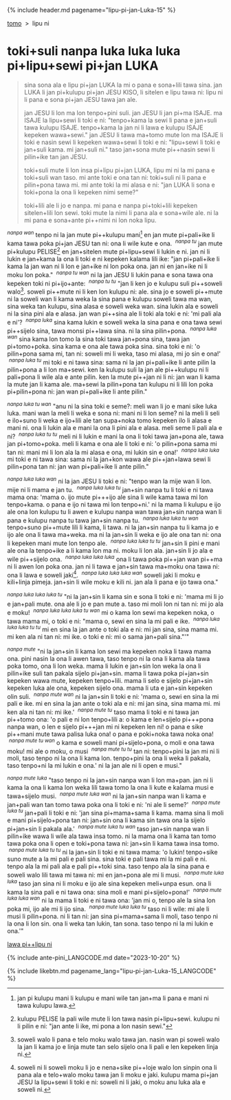 {% include header.md pagename="lipu-pi-jan-Luka-15" %}

<span class="lp">

<a name="lawa"></a>[tomo](https://joelthomastr.github.io/tokipona/README_LANGCODE)&nbsp;&nbsp;>&nbsp;&nbsp;lipu ni

# toki+suli nanpa luka luka luka pi+lipu+sewi pi+jan LUKA

> sina sona ala e lipu pi+jan LUKA la mi o pana e sona+lili tawa sina. jan LUKA li jan pi+kulupu pi+jan JESU KISO, li sitelen e lipu tawa ni: lipu ni li pana e sona pi+jan JESU tawa jan ale.
>
>
> jan JESU li lon ma lon tenpo+pini suli. jan JESU li jan pi+ma ISAJE. ma ISAJE la lipu+sewi li toki e ni: "tenpo+kama la sewi li pana e jan+suli tawa kulupu ISAJE. tenpo+kama la jan ni li lawa e kulupu ISAJE kepeken wawa+sewi." jan JESU li tawa ma+tomo mute lon ma ISAJE li toki e nasin sewi li kepeken wawa+sewi li toki e ni: "lipu+sewi li toki e jan+suli kama. mi jan+suli ni." taso jan+sona mute pi++nasin sewi li pilin+ike tan jan JESU.
>
> toki+suli mute li lon insa pi+lipu pi+jan LUKA, lipu mi ni la mi pana e toki+suli wan taso. mi ante toki e ona tan ni: toki+suli ni li pana e pilin+pona tawa mi. mi ante toki la mi alasa e ni: "jan LUKA li sona e toki+pona la ona li kepeken nimi seme?"
>
> toki+lili ale li jo e nanpa. mi pana e nanpa pi+toki+lili kepeken sitelen+lili lon sewi. toki mute la nimi li pana ala e sona+wile ale. ni la mi pana e sona+ante pi++nimi ni lon noka lipu.

<sup>_nanpa wan_</sup> tenpo ni la jan mute pi++kulupu mani[^1] en jan mute pi+pali+ike li kama tawa poka pi+jan JESU tan ni: ona li wile kute e ona. &nbsp;<sup>_nanpa tu_</sup> jan mute pi+kulupu PELISE[^2] en jan+sitelen mute pi+lipu+sewi li lukin e ni. jan ni li lukin e jan+kama la ona li toki e ni kepeken kalama lili ike: "jan pi+pali+ike li kama la jan wan ni li lon e jan+ike ni lon poka ona. jan ni en jan+ike ni li moku lon poka." &nbsp;<sup>_nanpa tu wan_</sup> ni la jan JESU li lukin pana e sona tawa ona kepeken toki ni pi+ijo+ante: &nbsp;<sup>_nanpa tu tu_</sup> "jan li ken jo e kulupu suli pi++soweli walo[^3]. soweli pi++mute ni li ken lon kulupu ni: ale. sina jo e soweli pi++mute ni la soweli wan li kama weka la sina pana e kulupu soweli tawa ma wan, sina weka tan kulupu, sina alasa e soweli weka wan. sina lukin ala e soweli ni la sina pini ala e alasa. jan wan pi++sina ale li toki ala toki e ni: 'mi pali ala e ni'? &nbsp;<sup>_nanpa luka_</sup> sina kama lukin e soweli weka la sina pana e ona tawa sewi pi++sijelo sina, tawa monsi pi++lawa sina. ni la sina pilin+pona. &nbsp;<sup>_nanpa luka wan_</sup> sina kama lon tomo la sina toki tawa jan+pona sina, tawa jan pi+tomo+poka. sina kama e ona ale tawa poka sina. sina toki e ni: 'o pilin+pona sama mi, tan ni: soweli mi li weka, taso mi alasa, mi jo sin e ona!' &nbsp;<sup>_nanpa luka tu_</sup> mi toki e ni tawa sina: sama ni la jan pi+pali+ike li ante pilin la pilin+pona a li lon ma+sewi. ken la kulupu suli la jan ale pi++kulupu ni li pali+pona li wile ala e ante pilin. ken la mute pi++jan ni li ni: jan wan li kama la mute jan li kama ale. ma+sewi la pilin+pona tan kulupu ni li lili lon poka pi+pilin+pona ni: jan wan pi+pali+ike li ante pilin."

<sup>_nanpa luka tu wan_</sup> "anu ni la sina toki e seme?: meli wan li jo e mani sike luka luka. mani wan la meli li weka e sona ni: mani ni li lon seme? ni la meli li seli e ilo+suno li weka e ijo+lili ale tan supa+noka tomo kepeken ilo li alasa e mani ni. ona li lukin ala e mani la ona li pini ala e alasa. meli seme li pali ala e ni? &nbsp;<sup>_nanpa luka tu tu_</sup> meli ni li lukin e mani la ona li toki tawa jan+pona ale, tawa jan pi+tomo+poka. meli li kama e ona ale li toki e ni: 'o pilin+pona sama mi tan ni: mani mi li lon ala la mi alasa e ona, mi lukin sin e ona!' &nbsp;<sup>_nanpa luka luka_</sup> mi toki e ni tawa sina: sama ni la jan+kon wawa ale pi++jan+lawa sewi li pilin+pona tan ni: jan wan pi+pali+ike li ante pilin."

<sup>_nanpa luka luka wan_</sup> ni la jan JESU li toki e ni: "tenpo wan la mije wan li lon. mije ni li mama e jan tu. &nbsp;<sup>_nanpa luka luka tu_</sup> jan+sin nanpa tu li toki e ni tawa mama ona: 'mama o. ijo mute pi+++ijo ale sina li wile kama tawa mi lon tenpo+kama. o pana e ijo ni tawa mi lon tenpo+ni.' ni la mama li kulupu e ijo ale ona lon kulupu tu li awen e kulupu nanpa wan tawa jan+sin nanpa wan li pana e kulupu nanpa tu tawa jan+sin nanpa tu. &nbsp;<sup>_nanpa luka luka tu wan_</sup> tenpo+suno pi++mute lili li kama, li tawa. ni la jan+sin nanpa tu li kama jo e ijo ale ona li tawa ma+weka. ma ni la jan+sin li weka e ijo ale ona tan ni: ona li kepeken mani mute lon tenpo ale. &nbsp;<sup>_nanpa luka luka tu tu_</sup> jan+sin li pini e mani ale ona la tenpo+ike a li kama lon ma ni. moku li lon ala. jan+sin li jo ala e wile pi++sijelo ona. &nbsp;<sup>_nanpa luka luka luka_</sup> ona li tawa poka pi++jan wan pi++ma ni li awen lon poka ona. jan ni li tawa e jan+sin tawa ma+moku ona tawa ni: ona li lawa e soweli jaki[^4]. &nbsp;<sup>_nanpa luka luka luka wan_</sup> soweli jaki li moku e kili+linja pimeja. jan+sin li wile moku e kili ni. jan ala li pana e ijo tawa ona."

<sup>_nanpa luka luka luka tu_</sup> "ni la jan+sin li kama sin e sona li toki e ni: 'mama mi li jo e jan+pali mute. ona ale li jo e pan mute a. taso mi moli lon ni tan ni: mi jo ala e moku! &nbsp;<sup>_nanpa luka luka luka tu wan_</sup> mi o kama lon sewi ma kepeken noka, o tawa mama mi, o toki e ni: "mama o, sewi en sina la mi pali e ike. &nbsp;<sup>_nanpa luka luka luka tu tu_</sup> mi en sina la jan ante o toki ala e ni: mi jan sina, sina mama mi. mi ken ala ni tan ni: mi ike. o toki e ni: mi o sama jan+pali sina."'"

<sup>_nanpa mute_</sup> "ni la jan+sin li kama lon sewi ma kepeken noka li tawa mama ona. pini nasin la ona li awen tawa, taso tenpo ni la ona li kama ala tawa poka tomo, ona li lon weka. mama li lukin e jan+sin lon weka la ona li pilin+ike suli tan pakala sijelo pi+jan+sin. mama li tawa poka pi+jan+sin kepeken wawa mute, kepeken tenpo+lili. mama li selo e sijelo pi+jan+sin kepeken luka ale ona, kepeken sijelo ona. mama li uta e jan+sin kepeken olin suli. &nbsp;<sup>_nanpa mute wan_</sup> ni la jan+sin li toki e ni: 'mama o, sewi en sina la mi pali e ike. mi en sina la jan ante o toki ala e ni: mi jan sina, sina mama mi. mi ken ala ni tan ni: mi ike.' &nbsp;<sup>_nanpa mute tu_</sup> taso mama li toki e ni tawa jan pi++tomo ona: 'o pali e ni lon tenpo+lili a: o kama e len+sijelo pi+++pona nanpa wan, o len e sijelo pi+++jan mi ni kepeken len ni! o pana e sike pi++mani mute tawa palisa luka ona! o pana e poki+noka tawa noka ona! &nbsp;<sup>_nanpa mute tu wan_</sup> o kama e soweli mani pi+sijelo+pona, o moli e ona tawa moku! mi ale o moku, o musi &nbsp;<sup>_nanpa mute tu tu_</sup> tan ni: tenpo+pini la jan mi ni li moli, taso tenpo ni la ona li kama lon. tenpo+pini la ona li weka li pakala, taso tenpo+ni la mi lukin e ona.' ni la jan ale ni li open e musi."

<sup>_nanpa mute luka_</sup> "taso tenpo ni la jan+sin nanpa wan li lon ma+pan. jan ni li kama la ona li kama lon weka lili tawa tomo la ona li kute e kalama musi e tawa+sijelo musi. &nbsp;<sup>_nanpa mute luka wan_</sup> ni la jan+sin nanpa wan li kama e jan+pali wan tan tomo tawa poka ona li toki e ni: 'ni ale li seme?' &nbsp;<sup>_nanpa mute luka tu_</sup> jan+pali li toki e ni: 'jan sina pi+mama+sama li kama. mama sina li moli e mani pi+sijelo+pona tan ni: jan+sin ona li kama sin tawa ona la sijelo pi+jan+sin li pakala ala.' &nbsp;<sup>_nanpa mute luka tu wan_</sup> taso jan+sin nanpa wan li pilin+ike wawa li wile ala tawa insa tomo. ni la mama ona li kama tan tomo tawa poka ona li open e toki+pona tawa ni: jan+sin li kama tawa insa tomo. &nbsp;<sup>_nanpa mute luka tu tu_</sup> ni la jan+sin li toki e ni tawa mama: 'o lukin! tenpo+sike suno mute a la mi pali e pali sina. sina toki e pali tawa mi la mi pali e ni. tenpo ala la mi pali ala e pali pi++toki sina. taso tenpo ala la sina pana e soweli walo lili tawa mi tawa ni: mi en jan+pona ale mi li musi. &nbsp;<sup>_nanpa mute luka luka_</sup> taso jan sina ni li moku e ijo ale sina kepeken meli+unpa esun. ona li kama la sina pali e ni tawa ona: sina moli e mani pi+sijelo+pona!' &nbsp;<sup>_nanpa mute luka luka wan_</sup> ni la mama li toki e ni tawa ona: 'jan mi o, tenpo ale la sina lon poka mi, ijo ale mi li ijo sina. &nbsp;<sup>_nanpa mute luka luka tu_</sup> taso ni li wile: mi ale li musi li pilin+pona. ni li tan ni: jan sina pi+mama+sama li moli, taso tenpo ni la ona li lon sin. ona li weka tan lukin, tan sona. taso tenpo ni la mi lukin e ona.'"

[lawa pi++lipu ni](#lawa)


[^1]: jan pi kulupu mani li kulupu e mani wile tan jan+ma li pana e mani ni tawa kulupu lawa.
[^2]: kulupu PELISE la pali wile mute li lon tawa nasin pi+lipu+sewi. kulupu ni li pilin e ni: "jan ante li ike, mi pona a lon nasin sewi."
[^3]: soweli walo li pana e telo moku walo tawa jan. nasin wan pi soweli walo la jan li kama jo e linja mute tan selo sijelo ona li pali e len kepeken linja ni.
[^4]: soweli ni li soweli moku li jo e nena+sike pi++loje walo lon sinpin ona li pana ala e telo+walo moku tawa jan li moku e jaki. kulupu mama pi+jan JESU la lipu+sewi li toki e ni: soweli ni li jaki, o moku anu luka ala e soweli ni.

{% include ante-pini_LANGCODE.md date="2023-10-20" %}

{% include likebtn.md pagename_lang="lipu-pi-jan-Luka-15_LANGCODE" %}
